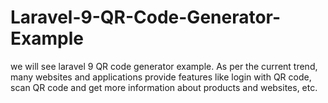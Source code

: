 # Laravel-9-QR-Code-Generator-Example
we will see laravel 9 QR code generator example. As per the current trend, many websites and applications provide features like login with QR code, scan QR code and get more information about products and websites, etc.
